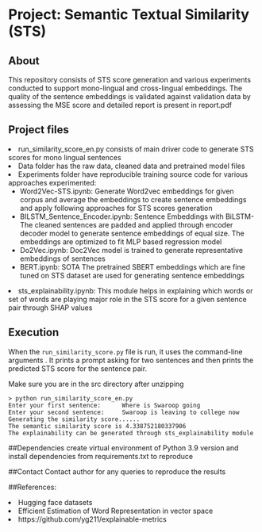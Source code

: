 # Project: Semantic Textual Similarity (STS) 

## About
This repository consists of STS score generation and various experiments conducted to support mono-lingual and cross-lingual embeddings.
The quality of the sentence embeddings is validated against validation data by assessing the MSE score and detailed report is present in report.pdf

## Project files
<li>run_similarity_score_en.py consists of main driver code to generate STS scores for mono lingual sentences </li>
<li>Data folder has the raw data, cleaned data and pretrained model files</li>
<li>Experiments folder have reproducible training source code for various approaches experimented:
<ul>
    <li>Word2Vec-STS.ipynb: Generate Word2vec embeddings for given corpus and average the embeddings to create sentence embeddings and apply following approaches for STS scores generation</li>
    <li>BILSTM_Sentence_Encoder.ipynb: Sentence Embeddings with BiLSTM-The cleaned sentences are padded and applied through encoder decoder model to generate sentence embeddings of equal size. The embeddings are optimized to fit MLP based regression model</li>
    <li>Do2Vec.ipynb: Doc2Vec model is trained to generate representative embeddings of sentences</li>
    <li>BERT.ipynb: SOTA The pretrained SBERT embeddings which are fine tuned on STS dataset are used for generating sentence embeddings</li>
</ul>
</li>
<li>sts_explainability.ipynb: This module helps in explaining which words or set of words are playing major role in the STS score for a given sentence pair through SHAP values</li>

## Execution
When the `run_similarity_score.py` file is run, it uses the command-line arguments . It prints a prompt asking for two sentences and then prints the predicted STS score for the sentence pair.

Make sure you are in the src directory after unzipping
```
> python run_similarity_score_en.py
Enter your first sentence:      Where is Swaroop going
Enter your second sentence:     Swaroop is leaving to college now
Generating the similarity score......
The semantic similarity score is 4.338752180337906
The explainability can be generated through sts_explainability module 
```

##Dependencies
create virtual environment of Python 3.9 version and install dependencies from requirements.txt to reproduce

##Contact
Contact author for any queries to reproduce the results

##References:
<li>Hugging face datasets</li>
<li>Efficient Estimation of Word Representation in vector space</li>
<li>https://github.com/yg211/explainable-metrics</li>



